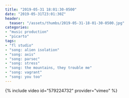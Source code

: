 ```yaml
---
title: "2019-05-31 18:01:30-0500"
date: "2019-05-31T23:01:30Z"
header:
  teaser: "/assets/thumbs/2019-05-31-18-01-30-0500.jpg"
categories:
- "music production"
- "picarto"
tags:
- "fl studio"
- "song: alien isolation"
- "song: axis"
- "song: parsec"
- "song: stress"
- "song: the mountains, they trouble me"
- "song: vagrant"
- "song: you too"
---
```

{% include video id="579224732" provider="vimeo" %}
